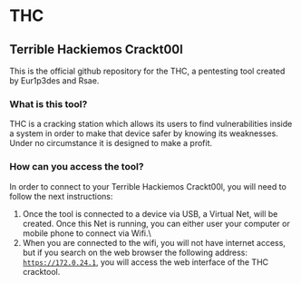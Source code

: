 # THC
## Terrible Hackiemos Crackt00l
This is the official github repository for the THC, a pentesting tool created by Eur1p3des and Rsae.
### What is this tool?
THC is a cracking station which allows its users to find vulnerabilities inside a system in order to make that device safer by knowing its weaknesses.\
Under no circumstance it is designed to make a profit.

### How can you access the tool?
In order to connect to your Terrible Hackiemos Crackt00l, you will need to follow the next instructions:
1. Once the tool is connected to a device via USB, a Virtual Net, will be created. Once this Net is running, you can either user your computer or mobile phone to connect via Wifi.\
2. When you are connected to the wifi, you will not have internet access, but if you search on the web browser the following address: [```https://172.0.24.1```](https://172.0.24.1), you will access the web interface of the THC cracktool.
